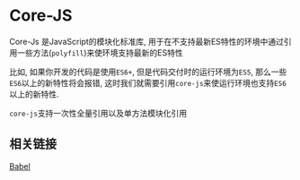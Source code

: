 # Core-JS

Core-Js 是JavaScript的模块化标准库, 用于在不支持最新ES特性的环境中通过引用一些方法(`polyfill`)来使环境支持最新的ES特性

比如, 如果你开发的代码是使用`ES6+`, 但是代码交付时的运行环境为`ES5`, 那么一些`ES6`以上的新特性将会报错, 这时我们就需要引用`core-js`来使运行环境也支持`ES6`以上的新特性.

`core-js`支持一次性全量引用以及单方法模块化引用





## 相关链接

[Babel](./babel.md)

